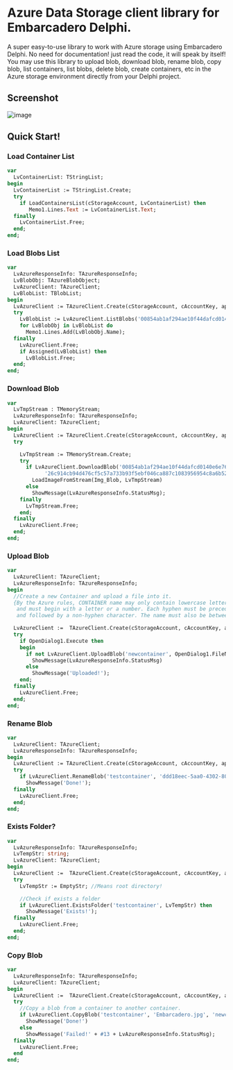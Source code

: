 # Azure Data Storage client library for Embarcadero Delphi.

A super easy-to-use library to work with Azure storage using Embarcadero Delphi.
No need for documentation! just read the code, it will speak by itself!
You may use this library to upload blob, download blob, rename blob, copy blob, list containers, list blobs, delete blob, create containers, etc in the Azure storage environment directly from your Delphi project.

## Screenshot
![image](https://github.com/AliDehbansiahkarbon/AzureStorageClientLibrary/assets/5601608/a3964219-b0c8-4f24-a77f-62bd2ee3f434)


## Quick Start!

### Load Container List

```pascal
var
  LvContainerList: TStringList;
begin
  LvContainerList := TStringList.Create;
  try
    if LoadContainersList(cStorageAccount, LvContainerList) then
       Memo1.Lines.Text := LvContainerList.Text;
  finally
    LvContainerList.Free;
  end;
end;
```

### Load Blobs List
```pascal
var
  LvAzureResponseInfo: TAzureResponseInfo;
  LvBlobObj: TAzureBlobObject;
  LvAzureClient: TAzureClient;
  LvBlobList: TBlobList;
begin
  LvAzureClient := TAzureClient.Create(cStorageAccount, cAccountKey, apHTTPS);
  try
    LvBlobList := LvAzureClient.ListBlobs('00854ab1af294ae10f44dafcd0140e6e76e43f21b229209a991cad7bf30cac9', EmptyStr, True, LvAzureResponseInfo);
    for LvBlobObj in LvBlobList do
      Memo1.Lines.Add(LvBlobObj.Name);
  finally
    LvAzureClient.Free;
    if Assigned(LvBlobList) then
      LvBlobList.Free;
  end;
end;
```
### Download Blob
```pascal
var
  LvTmpStream : TMemoryStream;
  LvAzureResponseInfo: TAzureResponseInfo;
  LvAzureClient: TAzureClient;
begin
  LvAzureClient := TAzureClient.Create(cStorageAccount, cAccountKey, apHTTPS);
  try

    LvTmpStream := TMemoryStream.Create;
    try
      if LvAzureClient.DownloadBlob('00854ab1af294ae10f44dafcd0140e6e76e43f21b229209a991cad7bf30cac9',
            '26c914cb94d476cf5c57a733b93f5ebf046ca887c1083956954c8a6b520452d', LvAzureResponseInfo, LvTmpStream) then
        LoadImageFromStream(Img_Blob, LvTmpStream)
      else
        ShowMessage(LvAzureResponseInfo.StatusMsg);
    finally
      LvTmpStream.Free;
    end;
  finally
    LvAzureClient.Free;
  end;
end;
```
### Upload Blob
```pascal
var
  LvAzureClient: TAzureClient;
  LvAzureResponseInfo: TAzureResponseInfo;
begin
  //Create a new Container and upload a file into it.
  {By the Azure rules, CONTAINER name may only contain lowercase letters, numbers, and hyphens,
   and must begin with a letter or a number. Each hyphen must be preceded
   and followed by a non-hyphen character. The name must also be between 3 and 63 characters long!}

  LvAzureClient :=  TAzureClient.Create(cStorageAccount, cAccountKey, apHTTPS);
  try
    if OpenDialog1.Execute then
    begin
      if not LvAzureClient.UploadBlob('newcontainer', OpenDialog1.FileName, 'FirstUploadedImage.jpg', LvAzureResponseInfo) then
        ShowMessage(LvAzureResponseInfo.StatusMsg)
      else
        ShowMessage('Uploaded!');
    end;
  finally
    LvAzureClient.Free;
  end;
end;
```
### Rename Blob
```pascal
var
  LvAzureClient: TAzureClient;
  LvAzureResponseInfo: TAzureResponseInfo;
begin
  LvAzureClient := TAzureClient.Create(cStorageAccount, cAccountKey, apHTTPS);
  try
    if LvAzureClient.RenameBlob('testcontainer', 'ddd18eec-5aa0-4302-8046-0e7d6286020f.jpg', 'Embarcadero.jpg', LvAzureResponseInfo) then
      ShowMessage('Done!');
  finally
    LvAzureClient.Free;
  end;
end;
```
### Exists Folder?
```pascal
var
  LvAzureResponseInfo: TAzureResponseInfo;
  LvTempStr: string;
  LvAzureClient: TAzureClient;
begin
  LvAzureClient :=  TAzureClient.Create(cStorageAccount, cAccountKey, apHTTPS);
  try
    LvTempStr := EmptyStr; //Means root directory!

    //Check if exists a folder
    if LvAzureClient.ExistsFolder('testcontainer', LvTempStr) then
      ShowMessage('Exists!');
  finally
    LvAzureClient.Free;
  end;
end;
```
### Copy Blob
```pascal
var
  LvAzureResponseInfo: TAzureResponseInfo;
  LvAzureClient: TAzureClient;
begin
  LvAzureClient :=  TAzureClient.Create(cStorageAccount, cAccountKey, apHTTPS);
  try
    //Copy a blob from a container to another container.
    if LvAzureClient.CopyBlob('testcontainer', 'Embarcadero.jpg', 'newcontainer', 'newEmbarcadero.jpg', LvAzureResponseInfo) then
      ShowMessage('Done!')
    else
      ShowMessage('Failed!' + #13 + LvAzureResponseInfo.StatusMsg);
  finally
    LvAzureClient.Free;
  end
end;
```
